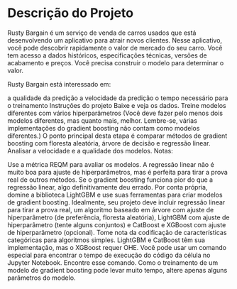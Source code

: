 # Descrição do Projeto

Rusty Bargain é um serviço de venda de carros usados que está desenvolvendo um aplicativo para atrair novos clientes. Nesse aplicativo, você pode descobrir rapidamente o valor de mercado do seu carro. Você tem acesso a dados históricos, especificações técnicas, versões de acabamento e preços. Você precisa construir o modelo para determinar o valor.

Rusty Bargain está interessado em:

a qualidade da predição
a velocidade da predição
o tempo necessário para o treinamento
Instruções do projeto
Baixe e veja os dados.
Treine modelos diferentes com vários hiperparâmetros (Você deve fazer pelo menos dois modelos diferentes, mas quanto mais, melhor. Lembre-se, várias implementações do gradient boosting não contam como modelos diferentes.) O ponto principal desta etapa é comparar métodos de gradient boosting com floresta aleatória, árvore de decisão e regressão linear.
Analisar a velocidade e a qualidade dos modelos.
Notas:

Use a métrica REQM para avaliar os modelos.
A regressão linear não é muito boa para ajuste de hiperparâmetros, mas é perfeita para tirar a prova real de outros métodos. Se o gradient boosting funciona pior do que a regressão linear, algo definitivamente deu errado.
Por conta própria, domine a biblioteca LightGBM e use suas ferramentas para criar modelos de gradient boosting.
Idealmente, seu projeto deve incluir regressão linear para tirar a prova real, um algoritmo baseado em árvore com ajuste de hiperparâmetro (de preferência, floresta aleatória), LightGBM com ajuste de hiperparâmetro (tente alguns conjuntos) e CatBoost e XGBoost com ajuste de hiperparâmetro (opcional).
Tome nota da codificação de características categóricas para algoritmos simples. LightGBM e CatBoost têm sua implementação, mas o XGBoost requer OHE.
Você pode usar um comando especial para encontrar o tempo de execução do código da célula no Jupyter Notebook. Encontre esse comando.
Como o treinamento de um modelo de gradient boosting pode levar muito tempo, altere apenas alguns parâmetros do modelo.
